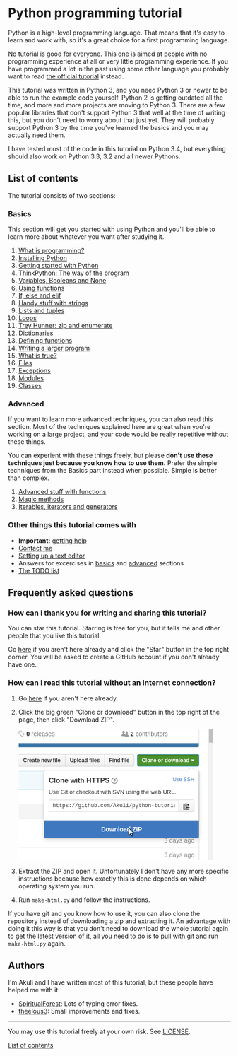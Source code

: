 # Python programming tutorial

Python is a high-level programming language. That means that it's easy
to learn and work with, so it's a great choice for a first programming
language.

No tutorial is good for everyone. This one is aimed at people with no
programming experience at all or very little programming experience. If
you have programmed a lot in the past using some other language you
probably want to read [the official
tutorial](https://docs.python.org/3/tutorial/) instead.

This tutorial was written in Python 3, and you need Python 3 or newer to
be able to run the example code yourself. Python 2 is getting outdated
all the time, and more and more projects are moving to Python 3. There
are a few popular libraries that don't support Python 3 that well at the
time of writing this, but you don't need to worry about that just yet.
They will probably support Python 3 by the time you've learned the
basics and you may actually need them.

I have tested most of the code in this tutorial on Python 3.4, but
everything should also work on Python 3.3, 3.2 and all newer Pythons.

## List of contents

The tutorial consists of two sections:

### Basics

This section will get you started with using Python and you'll be able
to learn more about whatever you want after studying it.

1. [What is programming?](basics/what-is-programming.md)
2. [Installing Python](basics/installing-python.md)
3. [Getting started with Python](basics/getting-started.md)
4. [ThinkPython: The way of the program](basics/the-way-of-the-program.md)
5. [Variables, Booleans and None](basics/variables.md)
6. [Using functions](basics/using-functions.md)
7. [If, else and elif](basics/if.md)
8. [Handy stuff with strings](basics/handy-stuff-strings.md)
9. [Lists and tuples](basics/lists-and-tuples.md)
10. [Loops](basics/loops.md)
11. [Trey Hunner: zip and enumerate](basics/trey-hunner-zip-and-enumerate.md)
12. [Dictionaries](basics/dicts.md)
13. [Defining functions](basics/defining-functions.md)
14. [Writing a larger program](basics/larger-program.md)
15. [What is true?](basics/what-is-true.md)
16. [Files](basics/files.md)
17. [Exceptions](basics/exceptions.md)
18. [Modules](basics/modules.md)
19. [Classes](basics/classes.md)

### Advanced

If you want to learn more advanced techniques, you can also read this
section. Most of the techniques explained here are great when you're
working on a large project, and your code would be really repetitive
without these things.

You can experient with these things freely, but please **don't use these
techniques just because you know how to use them.** Prefer the simple
techniques from the Basics part instead when possible. Simple is better
than complex.

1. [Advanced stuff with functions](advanced/functions.md)
2. [Magic methods](advanced/magicmethods.md)
3. [Iterables, iterators and generators](advanced/iters.md)

### Other things this tutorial comes with

- **Important:** [getting help](getting-help.md)
- [Contact me](contact-me.md)
- [Setting up a text editor](editor-setup.md)
- Answers for excercises in [basics](basics/answers.md) and
    [advanced](advanced/answers.md) sections
- [The TODO list](TODO.md)

## Frequently asked questions

### How can I thank you for writing and sharing this tutorial?

You can star this tutorial. Starring is free for you, but it tells me
and other people that you like this tutorial.

Go [here](https://github.com/Akuli/python-tutorial) if you aren't here
already and click the "Star" button in the top right corner. You will be
asked to create a GitHub account if you don't already have one.

### How can I read this tutorial without an Internet connection?

1. Go [here](https://github.com/Akuli/python-tutorial) if you aren't
    here already.
2. Click the big green "Clone or download" button in the top right of
    the page, then click "Download ZIP".

    ![Download ZIP](images/download-me.png)

3. Extract the ZIP and open it. Unfortunately I don't have any more
    specific instructions because how exactly this is done depends on
    which operating system you run.
4. Run `make-html.py` and follow the instructions.

If you have git and you know how to use it, you can also clone the
repository instead of downloading a zip and extracting it. An advantage
with doing it this way is that you don't need to download the whole
tutorial again to get the latest version of it, all you need to do is to
pull with git and run `make-html.py` again.

## Authors

I'm Akuli and I have written most of this tutorial, but these people
have helped me with it:
- [SpiritualForest](https://github.com/SpiritualForest): Lots of typing
    error fixes.
- [theelous3](https://github.com/theelous3): Small improvements and fixes.

***

You may use this tutorial freely at your own risk. See
[LICENSE](LICENSE).

[List of contents](README.md#list-of-contents)
